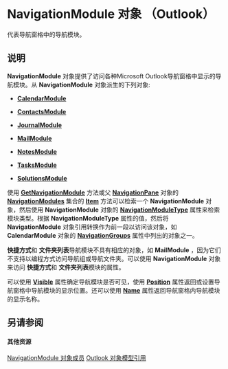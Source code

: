 
# NavigationModule 对象 （Outlook）

代表导航窗格中的导航模块。


## 说明

 **NavigationModule** 对象提供了访问各种Microsoft Outlook导航窗格中显示的导航模块。从 **NavigationModule** 对象派生的下列对象:


-  **[CalendarModule](9203024d-9cef-75e0-600f-f3899e24761a.md)**
    
-  **[ContactsModule](fb183bd5-c72f-b38f-97e3-209a2a463d24.md)**
    
-  **[JournalModule](5a696d10-8a10-c01d-cf65-f8a65718f120.md)**
    
-  **[MailModule](df20efe5-be5c-952d-c6b7-20c20a83fda0.md)**
    
-  **[NotesModule](cdbdde08-0773-a78d-3809-a3811975bcc1.md)**
    
-  **[TasksModule](fc6ae6c9-6b13-b5f2-9506-c3dbbe709df6.md)**
    
-  **[SolutionsModule](4597765e-a95d-bf07-2ac4-103218ebc696.md)**
    
使用 **[GetNavigationModule](7c1a1313-94a4-fa68-7e70-66d85496fec0.md)** 方法或父 **[NavigationPane](b6538c72-6115-99fc-c926-e0532a747823.md)** 对象的 **[NavigationModules](4b0743d3-0a21-488c-27b2-31ae07129a61.md)** 集合的 **[Item](ee8fdd9c-2b94-29c3-7622-f6e5c8c5399c.md)** 方法可以检索一个 **NavigationModule** 对象，然后使用 **NavigationModule** 对象的 **[NavigationModuleType](ee1fc78a-9720-c8d0-964c-0178ddbe8af6.md)** 属性来检索模块类型。根据 **NavigationModuleType** 属性的值，然后将 **NavigationModule** 对象引用转换作为前一段以访问该对象，如 **CalendarModule** 对象的 **[NavigationGroups](2f19eceb-24e6-a55c-7013-c840bd0c9fbb.md)** 属性中列出的对象之一。

 **快捷方式**和 **文件夹列表**导航模块不具有相应的对象，如 **MailModule** ，因为它们不支持以编程方式访问导航组或导航文件夹。可以使用 **NavigationModule** 对象来访问 **快捷方式**和 **文件夹列表**模块的属性。

可以使用  **[Visible](d0c15353-5e29-5ff6-ac1d-e139b46f2adb.md)** 属性确定导航模块是否可见，使用 **[Position](cdf7eedb-18a4-028c-8663-eae70e466617.md)** 属性返回或设置导航窗格中导航模块的显示位置。还可以使用 **[Name](b02dfa63-01f0-f0e3-95fd-c928aace6cd8.md)** 属性返回导航窗格内导航模块的显示名称。


## 另请参阅


#### 其他资源


[NavigationModule 对象成员](b51f4e81-2867-d59e-aeb5-ecab18367eb1.md)
[Outlook 对象模型引用](http://msdn.microsoft.com/library/73221b13-d8d8-99b8-3394-b95dbbfd5ddc%28Office.15%29.aspx)